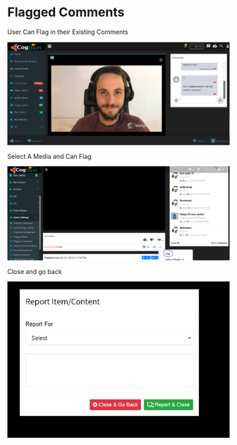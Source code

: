 # Flagged Comments

User Can Flag in their Existing Comments

![](../.gitbook/assets/image%20%2850%29.png)

Select A Media and Can Flag

![](../.gitbook/assets/image%20%28221%29.png)

Close and go back

![](../.gitbook/assets/image%20%28215%29.png)




